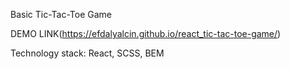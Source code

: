 Basic Tic-Tac-Toe Game

DEMO LINK(https://efdalyalcin.github.io/react_tic-tac-toe-game/)

Technology stack: React, SCSS, BEM
